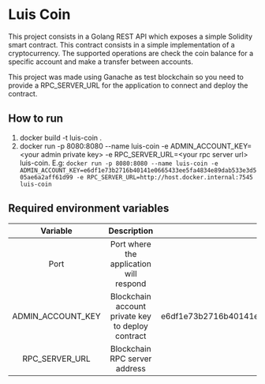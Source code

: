 # Luis Coin
This project consists in a Golang REST API which exposes a simple Solidity smart contract. This contract consists in a simple implementation of a cryptocurrency. The supported operations are check the coin balance for a specific account and make a transfer between accounts. 

This project was made using Ganache as test blockchain so you need to provide a RPC_SERVER_URL for the application to connect and deploy the contract.

## How to run 
1. docker build -t luis-coin .
2. docker run -p 8080:8080 --name luis-coin -e ADMIN_ACCOUNT_KEY=\<your admin private key> -e RPC_SERVER_URL=\<your rpc server url> luis-coin. E.g: `docker run -p 8080:8080 --name luis-coin -e ADMIN_ACCOUNT_KEY=e6df1e73b2716b40141e0665433ee5fa4834e89dab533e3d505ae6a2aff61d99 -e RPC_SERVER_URL=http://host.docker.internal:7545 luis-coin`

## Required environment variables
|     Variable      |                    Description                    |                             Example                              |
|:-----------------:|:-------------------------------------------------:|:----------------------------------------------------------------:|
|       Port        |      Port where the application will respond      |                              :8080                               |
| ADMIN_ACCOUNT_KEY | Blockchain account private key to deploy contract | e6df1e73b2716b40141e0665433ee5fa4834e89dab533e3d505ae6a2aff61d99 |
|  RPC_SERVER_URL   |           Blockchain RPC server address           |                      http://127.0.0.1:7545                       |